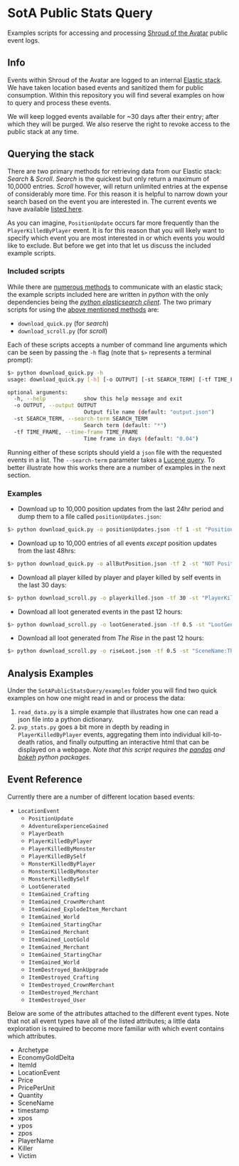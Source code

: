 # SotA Public Stats Query
Examples scripts for accessing and processing [Shroud of the Avatar](https://www.shroudoftheavatar.com/) public event logs.

## Info
Events within Shroud of the Avatar are logged to an internal [Elastic stack](https://www.elastic.co/).  We have taken location based events and sanitized them for public consumption.  Within this repository you will find several examples on how to query and process these events.  

We will keep logged events available for ~30 days after their entry; after which they will be purged.  We also reserve the right to revoke access to the public stack at any time.

## <a name="query"></a>Querying the stack

There are two primary methods for retrieving data from our Elastic stack: *Search* & *Scroll*.  *Search* is the quickest but only return a maximum of 10,0000 entries.  *Scroll* however, will return unlimited entries at the expense of considerably more time.  For this reason it is helpful to narrow down your search based on the event you are interested in.  The current events we have available [listed here](#available_events).

As you can imagine, `PositionUpdate` occurs far more frequently than the `PlayerKilledByPlayer` event.  It is for this reason that you will likely want to specify which event you are most interested in or which events you would like to exclude.  But before we get into that let us discuss the included example scripts.

### Included scripts
While there are [numerous methods](https://www.elastic.co/guide/en/elasticsearch/guide/current/_talking_to_elasticsearch.html#_restful_api_with_json_over_http) to communicate with an elastic stack; the example scripts included here are written in *python* with the only dependencies being the [*python elasticsearch client*](https://github.com/elastic/elasticsearch-py).  The two primary scripts for using the [above mentioned methods](#query) are:

* `download_quick.py`  (for *search*)
* `download_scroll.py`   (for *scroll*)

Each of these scripts accepts a number of command line arguments which can be seen by passing the `-h` flag (note that `$>` represents a terminal prompt):

~~~bash
$> python download_quick.py -h
usage: download_quick.py [-h] [-o OUTPUT] [-st SEARCH_TERM] [-tf TIME_FRAME]

optional arguments:
  -h, --help            show this help message and exit
  -o OUTPUT, --output OUTPUT
                        Output file name (default: "output.json")
  -st SEARCH_TERM, --search-term SEARCH_TERM
                        Search term (default: "*")
  -tf TIME_FRAME, --time-frame TIME_FRAME
                        Time frame in days (default: "0.04")
~~~                            
Running either of these scripts should yield a `json` file with the requested events in a list.  The `--search-term` parameter takes a [Lucene query](https://lucene.apache.org/core/2_9_4/queryparsersyntax.html).  To better illustrate how this works there are a number of examples in the next section.

### Examples

* Download up to 10,000 position updates from the last 24hr period and dump them to a file called `positionUpdates.json`:

~~~bash
$> python download_quick.py -o positionUpdates.json -tf 1 -st "PositionUpdate"
~~~    

* Download up to 10,000 entries of all events *except* position updates from the last 48hrs:

~~~bash
$> python download_quick.py -o allButPosition.json -tf 2 -st "NOT PositionUpdate"
~~~

* Download all player killed by player and player killed by self events in the last 30 days:

~~~bash
$> python download_scroll.py -o playerkilled.json -tf 30 -st "PlayerKilledByPlayer OR PlayerKilledBySelf"
~~~

* Download all loot generated events in the past 12 hours:

~~~bash
$> python download_scroll.py -o lootGenerated.json -tf 0.5 -st "LootGenerated"
~~~

* Download all loot generated from *The Rise* in the past 12 hours:

~~~bash
$> python download_scroll.py -o riseLoot.json -tf 0.5 -st "SceneName:The Rise"
~~~

## Analysis Examples
Under the `SotAPublicStatsQuery/examples` folder you will find two quick examples on how one might read in and or process the data:

1. `read_data.py` is a simple example that illustrates how one can read a json file into a python dictionary.
2. `pvp_stats.py` goes a bit more in depth by reading in `PlayerKilledByPlayer` events, aggregating them into individual kill-to-death ratios, and finally outputting an interactive html that can be displayed on a webpage.  *Note that this script requires the [pandas](http://pandas.pydata.org/) and [bokeh](http://bokeh.pydata.org/en/latest/) python packages.*

## <a name="available_events"></a>Event Reference
Currently there are a number of different location based events:

* `LocationEvent`
    * `PositionUpdate`
    * `AdventureExperienceGained`
    * `PlayerDeath`
    * `PlayerKilledByPlayer`
    * `PlayerKilledByMonster`
    * `PlayerKilledBySelf`
    * `MonsterKilledByPlayer`
    * `MonsterKilledByMonster`
    * `MonsterKilledBySelf`
    * `LootGenerated`
    * `ItemGained_Crafting`
    * `ItemGained_CrownMerchant`
    * `ItemGained_ExplodeItem_Merchant`
    * `ItemGained_World`
    * `ItemGained_StartingChar`
    * `ItemGained_Merchant`
    * `ItemGained_LootGold`
    * `ItemGained_Merchant`
    * `ItemGained_StartingChar`
    * `ItemGained_World`
    * `ItemDestroyed_BankUpgrade`
    * `ItemDestroyed_Crafting`
    * `ItemDestroyed_CrownMerchant`
    * `ItemDestroyed_Merchant`
    * `ItemDestroyed_User`

Below are some of the attributes attached to the different event types.  Note that not all event types have all of the listed attributes; a little data exploration is required to become more familiar with which event contains which attributes.

* Archetype
* EconomyGoldDelta
* ItemId
* LocationEvent
* Price
* PricePerUnit
* Quantity
* SceneName
* timestamp
* xpos
* ypos
* zpos
* PlayerName
* Killer
* Victim
